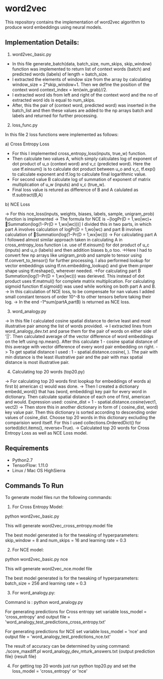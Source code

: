 # word2vec 
This repository contains the implementation of word2vec algorithm to produce word embeddings using neural models.

## Implementation Details:

1. word2vec_basic.py
- In this file generate_batch(data, batch_size, num_skips, skip_window) function was implemented to return list of
context words (batch) and predicted words (labels) of length = batch_size.
- I extracted the elements of window size from the array by calculating window_size = 2*skip_window+1. Then we define the
position of the context word context_index = len(win_grab)//2.
- I extracted word ids from left and right of the context word and the no of extracted word ids is equal to num_skips.
- After, this the pair of (context word, predicted word) was inserted in the batch_list and then these values are added to
the np arrays batch and labels and returned for further processing.

2. loss_func.py

In this file 2 loss functions were implemented as follows:

a) Cross Entropy Loss

- For this I implemented cross_entropy_loss(inputs, true_w) function.
- Then calculate two values A, which simply calculates log of exponent of dot product of u_o (context word) and v_c
(predicted word). Here the use tf.einsum() is to calculate dot product between u_o and v_c, tf.exp() to calculate exponent
and tf.log to calculate final logarithmic value.
- For second value B calculate log of summation of exponent of matrix multiplication of u_w (inputs) and v_c (true_w).
- Final loss value is retured as difference of B and A calulated as tf.subtract(B,A)

b) NCE Loss

-> For this nce_loss(inputs, weights, biases, labels, sample, unigram_prob) function is implemented
-> The formula for NCE is −[logPr(D = 1,wo|wc)+ 􏰀Summation(log(1−Pr(D = 1,wx|wc)))] I divided this in two parts, in which
part A involves calculation of logPr(D = 1,wo|wc) and part B involves calculation of 􏰀Summation(log(1−Pr(D = 1,wx|wc)))
-> For calculating part A I followed almost similar approach taken in calculating A in cross_entropy_loss function i.e.
use of tf.einsum() for dot product of u_c (inputs) and u_o (labels) and then addition biases b_o too.
->Here I had to convert few np arrays like unigram_prob and sample to tensor using tf.convert_to_tensor() for further
processing. I also performed lookup for vector embeddings using tf.nn.embedding_lookup() and give them proper shape using
tf.reshape(), wherever needed.
->For calculating part B Summation(log(1−Pr(D = 1,wx|wc))) was derieved. This instead of dot product uses tf.matmul() for
complete matrix multiplication. For calculating sigmoid function tf.sigmoid() was used while working on both part A and B.
-> In this calculation of NCE loss, to be compensate for nan values I added small constant tensors of order 10^-8 to
other tensors before taking their log.
-> In the end -1*sum(partA,partB) is returned as NCE loss.

3. word_analogy.py

-> In this file I calculated cosine spatial distance to derive least and most illustrative pair among the list of words
provided.
-> I extracted lines from word_analogy_dev.txt and parse them for the pair of words on either side of '||'. Then
calculated average of the vector difference of word embeddings on the left using np.mean(). After this calculate 1 - cosine
spatial distance of this average with vector difference of every word pair embedding on right.
-> To get spatial distance I used : 1 - spatial.distance.cosine(<vect1>, <vect2>). The pair with min distance is the least
illustrative pair and the pair with max spatial distance is most illustrative pair.

4. Calculating top 20 words (top20.py)

-> For calculating top 20 words first loopkup for embeddings of words a) first b) american c) would was done.
-> Then I created a dictionary embedd_word{} that has (word, embedding) key pair for every word in dictionary. Then calculate
spatial distance of each one of first, american and would. Expression used: cosine_dist = 1 - spatial.distance.cosine(vect1, vect2)
-> Then store this in another dictionary in form of ( cosine_dist, word) key value pair. Then this dictionary is sorted
according to descending order values of cosine_dist. Choose top 20 words in this dictionary excluding the comparision
word itself. For this I used collections.OrderedDict() for sorted(dict.items(), reverse=True).
-> Calculated top 20 words for Cross Entropy Loss as well as NCE Loss model.

## Requirements
- Python2.7
- TensorFlow: 1.11.0
- Linux / Mac OS HighSierra

## Commands To Run
To generate model files run the following commands:

1) For Cross Entropy Model:

python word2vec_basic.py

This will generate word2vec_cross_entropy.model file

The best model generated is for the tweaking of hyperparameters: skip_window = 8 and num_skips = 16 and learning rate = 0.3

2) For NCE model:

python word2vec_basic.py nce

This will generate word2vec_nce.model file

The best model generated is for the tweaking of hyperparameters: batch_size = 256 and learning rate = 0.3

3) For word_analogy.py:

Command is : python word_analogy.py

For generating predictions for Cross entropy set variable loss_model = 'cross_entropy' and
output file = 'word_analogy_test_predictions_cross_entropy.txt'

For generating predictions for NCE set variable loss_model = 'nce' and
output file = 'word_analogy_test_predictions_nce.txt'

The result of accuracy can be determined by using command:
./score_maxdiff.pl word_analogy_dev_mturk_answers.txt {output prediction file} {result file}

4) For getting top 20 words just run python top20.py
and set the loss_model = 'cross_entropy' or 'nce'
